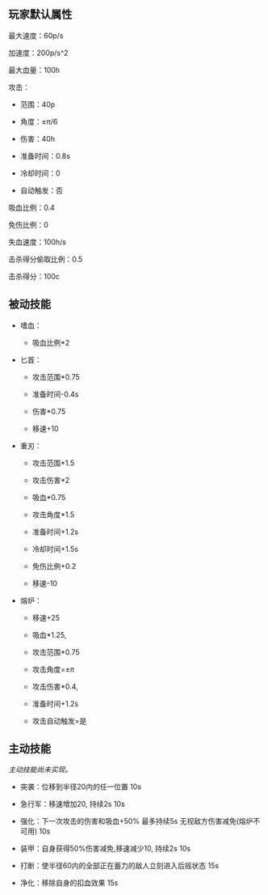 ## 玩家默认属性

最大速度：60p/s

加速度：200p/s^2

最大血量：100h

攻击：

- 范围：40p

- 角度：±π/6

- 伤害：40h

- 准备时间：0.8s

- 冷却时间：0

- 自动触发：否

吸血比例：0.4

免伤比例：0

失血速度：100h/s

击杀得分偷取比例：0.5

击杀得分：100c

## 被动技能

- 嗜血：

  - 吸血比例*2

- 匕首：

  - 攻击范围*0.75

  - 准备时间-0.4s

  - 伤害*0.75

  - 移速+10

- 重刃：

  - 攻击范围*1.5

  - 攻击伤害*2

  - 吸血*0.75

  - 攻击角度*1.5

  - 准备时间+1.2s

  - 冷却时间+1.5s

  - 免伤比例+0.2

  - 移速-10

- 熔炉：

  - 移速+25

  - 吸血*1.25,

  - 攻击范围*0.75

  - 攻击角度=±π

  - 攻击伤害*0.4,

  - 准备时间+1.2s

  - 攻击自动触发=是

## 主动技能

_主动技能尚未实现。_

- 突袭：位移到半径20内的任一位置 10s

- 急行军：移速增加20, 持续2s 10s

- 强化：下一次攻击的伤害和吸血+50% 最多持续5s 无视敌方伤害减免(熔炉不可用) 10s

- 装甲：自身获得50%伤害减免,移速减少10, 持续2s 10s

- 打断：使半径60内的全部正在蓄力的敌人立刻进入后摇状态 15s

- 净化：移除自身的扣血效果 15s